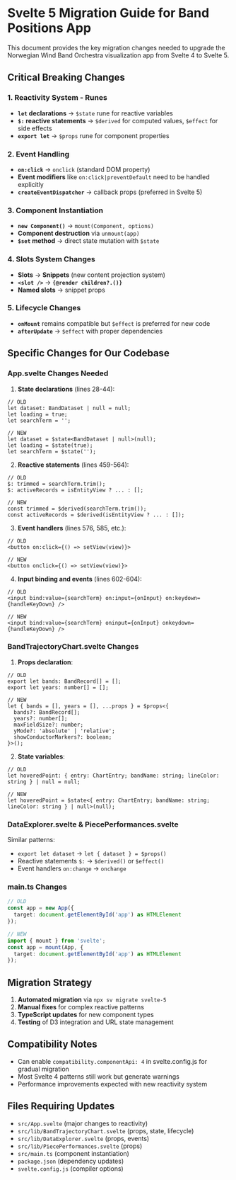 # Svelte 5 Migration Guide for Band Positions App

This document provides the key migration changes needed to upgrade the Norwegian Wind Band Orchestra visualization app from Svelte 4 to Svelte 5.

## Critical Breaking Changes

### 1. Reactivity System - Runes
- **`let` declarations** → `$state` rune for reactive variables
- **`$:` reactive statements** → `$derived` for computed values, `$effect` for side effects
- **`export let`** → `$props` rune for component properties

### 2. Event Handling
- **`on:click`** → `onclick` (standard DOM property)
- **Event modifiers** like `on:click|preventDefault` need to be handled explicitly
- **`createEventDispatcher`** → callback props (preferred in Svelte 5)

### 3. Component Instantiation 
- **`new Component()`** → `mount(Component, options)`
- **Component destruction** via `unmount(app)`
- **`$set` method** → direct state mutation with `$state`

### 4. Slots System Changes
- **Slots** → **Snippets** (new content projection system)
- **`<slot />`** → **`{@render children?.()}`**
- **Named slots** → snippet props

### 5. Lifecycle Changes
- **`onMount`** remains compatible but `$effect` is preferred for new code
- **`afterUpdate`** → `$effect` with proper dependencies

## Specific Changes for Our Codebase

### App.svelte Changes Needed

1. **State declarations** (lines 28-44):
```svelte
// OLD
let dataset: BandDataset | null = null;
let loading = true;
let searchTerm = '';

// NEW  
let dataset = $state<BandDataset | null>(null);
let loading = $state(true);
let searchTerm = $state('');
```

2. **Reactive statements** (lines 459-564):
```svelte  
// OLD
$: trimmed = searchTerm.trim();
$: activeRecords = isEntityView ? ... : [];

// NEW
const trimmed = $derived(searchTerm.trim());
const activeRecords = $derived(isEntityView ? ... : []);
```

3. **Event handlers** (lines 576, 585, etc.):
```svelte
// OLD
<button on:click={() => setView(view)}>

// NEW  
<button onclick={() => setView(view)}>
```

4. **Input binding and events** (lines 602-604):
```svelte
// OLD  
<input bind:value={searchTerm} on:input={onInput} on:keydown={handleKeyDown} />

// NEW
<input bind:value={searchTerm} oninput={onInput} onkeydown={handleKeyDown} />
```

### BandTrajectoryChart.svelte Changes

1. **Props declaration**:
```svelte
// OLD
export let bands: BandRecord[] = [];
export let years: number[] = [];

// NEW
let { bands = [], years = [], ...props } = $props<{
  bands?: BandRecord[];
  years?: number[];
  maxFieldSize?: number;
  yMode?: 'absolute' | 'relative';
  showConductorMarkers?: boolean;
}>();
```

2. **State variables**:
```svelte  
// OLD
let hoveredPoint: { entry: ChartEntry; bandName: string; lineColor: string } | null = null;

// NEW
let hoveredPoint = $state<{ entry: ChartEntry; bandName: string; lineColor: string } | null>(null);
```

### DataExplorer.svelte & PiecePerformances.svelte

Similar patterns:
- `export let dataset` → `let { dataset } = $props()`  
- Reactive statements `$:` → `$derived()` or `$effect()`
- Event handlers `on:change` → `onchange`

### main.ts Changes

```typescript
// OLD
const app = new App({
  target: document.getElementById('app') as HTMLElement
});

// NEW
import { mount } from 'svelte';
const app = mount(App, { 
  target: document.getElementById('app') as HTMLElement 
});
```

## Migration Strategy

1. **Automated migration** via `npx sv migrate svelte-5`
2. **Manual fixes** for complex reactive patterns
3. **TypeScript updates** for new component types
4. **Testing** of D3 integration and URL state management

## Compatibility Notes

- Can enable `compatibility.componentApi: 4` in svelte.config.js for gradual migration
- Most Svelte 4 patterns still work but generate warnings
- Performance improvements expected with new reactivity system

## Files Requiring Updates

- `src/App.svelte` (major changes to reactivity)
- `src/lib/BandTrajectoryChart.svelte` (props, state, lifecycle)
- `src/lib/DataExplorer.svelte` (props, events)  
- `src/lib/PiecePerformances.svelte` (props)
- `src/main.ts` (component instantiation)
- `package.json` (dependency updates)
- `svelte.config.js` (compiler options)